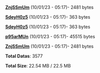 [**ZnjSSmUm**](/data/ZnjSSmUm.txt) (10/01/23 - 05:17)- 2481 bytes

[**SdeyH0z5**](/data/SdeyH0z5.txt) (10/01/23 - 05:17)- 363 bytes

[**SdeyH0z5**](/data/SdeyH0z5.txt) (10/01/23 - 05:17)- 363 bytes

[**p95arMUn**](/data/p95arMUn.txt) (10/01/23 - 05:17)- 45515 bytes

[**ZnjSSmUm**](/data/ZnjSSmUm.txt) (10/01/23 - 05:17)- 2481 bytes

**Total Datas**: 3577

**Total Size**: 22.54 MB / 22.5 MB